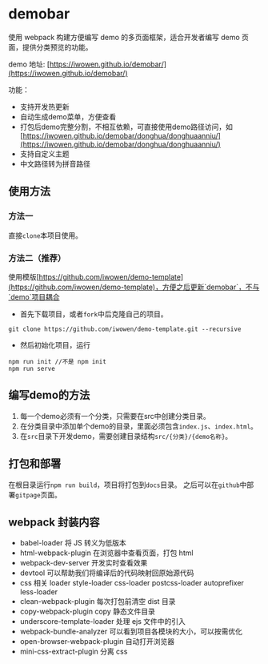 # demobar

使用 webpack 构建方便编写 demo 的多页面框架，适合开发者编写 demo 页面，提供分类预览的功能。

demo 地址: [https://iwowen.github.io/demobar/](https://iwowen.github.io/demobar/)

功能：
- 支持开发热更新
- 自动生成demo菜单，方便查看
- 打包后demo完整分割，不相互依赖，可直接使用demo路径访问，如[https://iwowen.github.io/demobar/donghua/donghuaanniu/](https://iwowen.github.io/demobar/donghua/donghuaanniu/)
- 支持自定义主题
- 中文路径转为拼音路径

## 使用方法

### 方法一
直接`clone`本项目使用。

### 方法二（推荐）
使用模版[https://github.com/iwowen/demo-template](https://github.com/iwowen/demo-template)，方便之后更新`demobar`，不与`demo`项目耦合
- 首先下载项目，或者`fork`中后克隆自己的项目。
```shell
git clone https://github.com/iwowen/demo-template.git --recursive
```
- 然后初始化项目，运行

```shell
npm run init //不是 npm init
npm run serve
```

## 编写demo的方法

1. 每一个demo必须有一个分类，只需要在src中创建分类目录。
2. 在分类目录中添加单个demo的目录，里面必须包含`index.js`、`index.html`。
3. 在`src`目录下开发demo，需要创建目录结构`src/{分类}/{demo名称}`。

## 打包和部署

在根目录运行`npm run build`，项目将打包到`docs`目录。
之后可以在`github`中部署`gitpage`页面。

## webpack 封装内容

- babel-loader 将 JS 转义为低版本
- html-webpack-plugin 在浏览器中查看页面，打包 html
- webpack-dev-server 开发实时查看效果
- devtool 可以帮助我们将编译后的代码映射回原始源代码
- css 相关 loader style-loader css-loader postcss-loader autoprefixer less-loader
- clean-webpack-plugin 每次打包前清空 dist 目录
- copy-webpack-plugin copy 静态文件目录
- underscore-template-loader 处理 ejs 文件中的引入
- webpack-bundle-analyzer 可以看到项目各模块的大小，可以按需优化
- open-browser-webpack-plugin 自动打开浏览器
- mini-css-extract-plugin 分离 css
